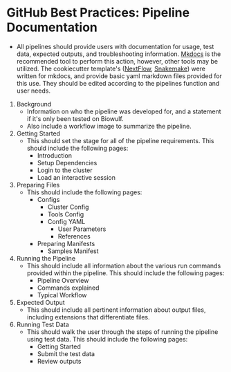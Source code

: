 # GitHub Best Practices: Pipeline Documentation

- All pipelines should provide users with documentation for usage, test data, expected outputs, and troubleshooting information. [Mkdocs](https://www.mkdocs.org/) is the recommended tool to perform this action, however, other tools may be utilized. The cookiecutter template's ([NextFlow](https://github.com/CCBR/CCBR_NextflowPipelineCookiecutter), [Snakemake](https://github.com/CCBR/CCBR_SnakemakePipelineCookiecutter)) were written for mkdocs, and provide basic yaml markdown files provided for this use. They should be edited according to the pipelines function and user needs.

1. Background
    - Information on who the pipeline was developed for, and a statement if it's only been tested on Biowulf. 
    - Also include a workflow image to summarize the pipeline.
2. Getting Started
    - This should set the stage for all of the pipeline requirements. This should include the following pages:
        - Introduction
        - Setup Dependencies
        - Login to the cluster
        - Load an interactive session
3. Preparing Files
    - This should include the following pages:
        - Configs
            - Cluster Config
            - Tools Config
            - Config YAML
                - User Parameters
                - References
        - Preparing Manifests
            - Samples Manifest
4. Running the Pipeline
    - This should include all information about the various run commands provided within the pipeline. This should include the following pages:
        - Pipeline Overview
        - Commands explained
        - Typical Workflow
5. Expected Output
    - This should include all pertinent information about output files, including extensions that differentiate files.
6. Running Test Data
    - This should walk the user through the steps of running the pipeline using test data. This should include the following pages:
        - Getting Started
        - Submit the test data
        - Review outputs